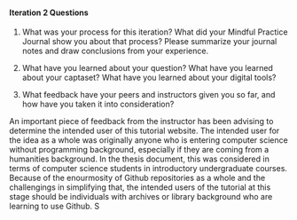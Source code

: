 #### Iteration 2 Questions 

1. What was your process for this iteration? What did your Mindful Practice Journal show  you about that process? Please summarize your journal notes and draw conclusions from your experience.  



2. What have you learned about your question? What have you learned about your  captaset? What have you learned about your digital tools?  

3. What feedback have your peers and instructors given you so far, and how have you taken it into consideration? 

An important piece of feedback from the instructor has been advising to determine the intended user of this 
tutorial website. The intended user for the idea as a whole was originally anyone who is entering computer science 
without programming background, especially if they are coming from a humanities background. In the thesis document, 
this was considered in terms of computer science students in introductory undergraduate courses. Because of the enourmosity of 
Github repositories as a whole and the challengings in simplifying that, the intended users of the tutorial at this stage should be 
individuals with archives or library background who are learning to use Github. S